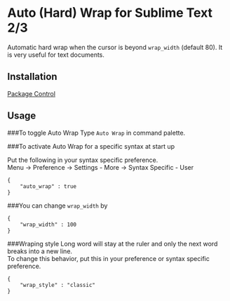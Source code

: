 Auto (Hard) Wrap for Sublime Text 2/3
====================
Automatic hard wrap when the cursor is beyond `wrap_width` (default 80).  It is very useful for text documents.

Installation
------------
[Package Control](http://wbond.net/sublime_packages/package_control)



Usage
------------
###To toggle Auto Wrap
Type `Auto Wrap` in command palette.


###To activate Auto Wrap for a specific syntax at start up

Put the following in your syntax specific preference.<br>
Menu -> Preference -> Settings - More -> Syntax Specific - User

    {
        "auto_wrap" : true
    }

###You can change `wrap_width` by

    {
        "wrap_width" : 100
    }


###Wraping style
Long word will stay at the ruler and only the next word breaks into a new line.<br>
To change this behavior, put this in your preference or syntax specific preference.

    {
        "wrap_style" : "classic"
    }
